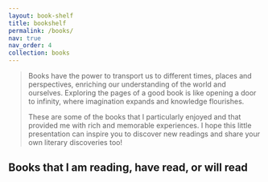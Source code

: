 ```yaml
---
layout: book-shelf
title: bookshelf
permalink: /books/
nav: true
nav_order: 4
collection: books
---
```


> Books have the power to transport us to different times, places and perspectives, enriching our understanding of the world and ourselves. Exploring the pages of a good book is like opening a door to infinity, where imagination expands and knowledge flourishes.
>
> These are some of the books that I particularly enjoyed and that provided me with rich and memorable experiences. I hope this little presentation can inspire you to discover new readings and share your own literary discoveries too!

## Books that I am reading, have read, or will read

